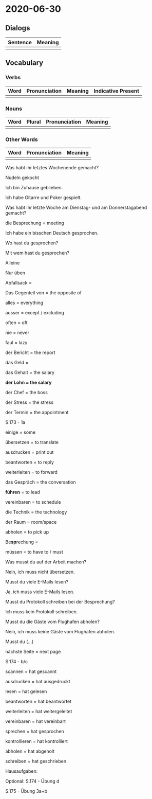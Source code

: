 # 2020-06-30

## Dialogs

| Sentence | Meaning |
| -------- | ------- |
|          |         |

## Vocabulary

### Verbs

| Word | Pronunciation | Meaning | Indicative Present |
| ---- | ------------- | ------- | ------------------ |
|      |               |         |                    |

### Nouns

| Word | Plural | Pronunciation | Meaning |
| ---- | ------ | ------------- | ------- |
|      |        |               |         |

### Other Words

| Word | Pronunciation | Meaning |
| ---- | ------------- | ------- |
|      |               |         |

Was habt ihr letztes Wochenende gemacht? 



Nudeln gekocht 



Ich bin Zuhause geblieben. 

Ich habe Gitarre und Poker gespielt.



Was habt ihr letzte Woche am Dienstag- und am Donnerstagabend gemacht? 



die Besprechung = meeting 



Ich habe ein bisschen Deutsch gesprochen. 



Wo hast du gesprochen? 

Mit wem hast du gesprochen? 



Alleine



Nur üben



Abfallsack = 



Das Gegenteil von = the opposite of 



alles = everything 



ausser = except / excluding 



often = oft 



nie = never



faul = lazy



der Bericht = the report 



das Geld = 



das Gehalt = the salary 

**der Lohn = the salary** 



der Chef = the boss 



der Stress = the stress 



der Termin = the appointment 



S.173 - 1a



einige = some 



übersetzen = to translate 



ausdrucken = print out 



beantworten = to reply

weiterleiten = to forward 



das Gespräch = the conversation 



 **führen** = to lead

 

 vereinbaren = to schedule

 

 die Technik = the technology 

 

 der Raum = room/space 

 

 abholen = to pick up 

 

 Be**sp**rechung = 

 

 müssen = to have to / must 

 

 Was musst du auf der Arbeit machen?

 

 Nein, ich muss nicht übersetzen. 

 

 Musst du viele E-Mails lesen? 

 Ja, ich muss viele E-Mails lesen. 

 

 Musst du Protokoll schreiben bei der Besprechung? 

 Ich muss kein Protokoll schreiben. 

 

 Musst du die Gäste vom Flughafen abholen? 

 Nein, ich muss keine Gäste vom Flughafen abholen. 

 

 Musst du  (...) 

 

 nächste Seite = next page

 

 S.174 - b/c

 

 scannen = hat gescannt 

 ausdrucken = hat ausgedruckt 

 

 lesen = hat gelesen 

 beantworten = hat beantwortet

 weiterleiten = hat weitergeleitet 

 vereinbaren = hat vereinbart 

 sprechen = hat gesprochen 

 kontrollieren = hat kontrolliert 

 abholen = hat abgeholt 

 schreiben = hat geschrieben 

 

 Hausaufgaben:

 Optional: S.174 - Übung d

 

 S.175 - Übung 3a+b 